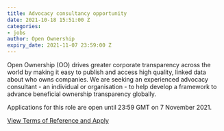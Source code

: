 ```yaml
---
title: Advocacy consultancy opportunity
date: 2021-10-18 15:51:00 Z
categories:
- jobs
author: Open Ownership
expiry_date: 2021-11-07 23:59:00 Z
---
```


Open Ownership (OO) drives greater corporate transparency across the world by making it easy to publish and access high quality, linked data about who owns companies. We are seeking an experienced advocacy consultant - an individual or organisation - to help develop a framework to advance beneficial ownership transparency globally.

Applications for this role are open until 23:59 GMT on 7 November 2021.

[View Terms of Reference and Apply](/uploads/oo-advocacy-consultant-2021-10.pdf)